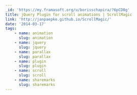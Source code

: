 ```yaml
---
_id: 'https://my.framasoft.org/u/borisschapira/?6pCD0g'
title: jQuery Plugin for scroll animations | ScrollMagic
link: 'http://janpaepke.github.io/ScrollMagic/'
date: '2014-03-17'
tags:
    - name: animation
      slug: animation
    - name: jquery
      slug: jquery
    - name: parallax
      slug: parallax
    - name: plugin
      slug: plugin
    - name: scroll
      slug: scroll
    - name: sharemarks
      slug: sharemarks
---
```


<div class="markdown"><p></p></div>
